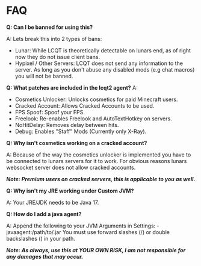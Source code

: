# FAQ
**Q: Can I be banned for using this?**

A: Lets break this into 2 types of bans:

- Lunar: While LCQT is theoretically detectable on lunars end, as of right now they do not issue client bans.
- Hypixel / Other Servers: LCQT does not send any information to the server. As long as you don't abuse any disabled mods (e.g chat macros) you will not be banned.
  
**Q: What patches are included in the lcqt2 agent?**
A: 
- Cosmetics Unlocker: Unlocks cosmetics for paid Minecraft users.
- Cracked Account: Allows Cracked Accounts to be used.
- FPS Spoof: Spoof your FPS.
- Freelook: Re-enables Freelook and AutoTextHotkey on servers.
- NoHitDelay: Removes delay between hits.
- Debug: Enables "Staff" Mods (Currently only X-Ray).

**Q: Why isn't cosmetics working on a cracked account?**

A: Because of the way the cosmetics unlocker is implemented you have to be connected to lunars servers for it to work.
For obvious reasons lunars websocket server does not allow cracked accounts.

***Note: Premium users on cracked servers, this is applicable to you as well.***

**Q: Why isn't my JRE working under Custom JVM?**

A: Your JRE/JDK needs to be Java 17.

**Q: How do I add a java agent?**

A: Append the following to your JVM Arguments in Settings: -javaagent:/path/to/.jar
You must use forward slashes (/) or double backslashes (\) in your path.

***Note: As always, use this at YOUR OWN RISK, I am not responsible for any damages that may occur.***
